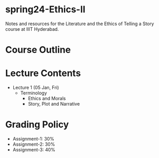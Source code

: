 # spring24-Ethics-II
Notes and resources for the Literature and the Ethics of Telling a Story course at IIIT Hyderabad.

# Course Outline

# Lecture Contents
* Lecture 1 (05 Jan, Fri)
    - Terminology
        - Ethics and Morals
        - Story, Plot and Narrative

# Grading Policy
* Assignment-1: 30%
* Assignment-2: 30%
* Assignment-3: 40%